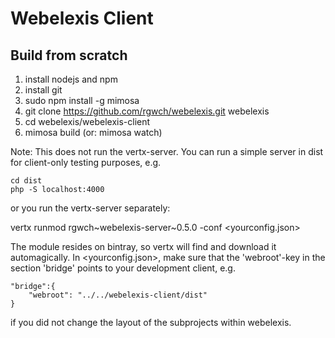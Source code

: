 # Webelexis Client

## Build from scratch

1. install nodejs and npm
2. install git
2. sudo npm install -g mimosa
3. git clone https://github.com/rgwch/webelexis.git webelexis
4. cd webelexis/webelexis-client
5. mimosa build (or: mimosa watch)

Note: This does not run the vertx-server. You can run a simple server in dist for client-only testing purposes, e.g.

    cd dist
    php -S localhost:4000
    
or you run the vertx-server separately:

   vertx runmod rgwch~webelexis-server~0.5.0 -conf &lt;yourconfig.json>

The module resides on bintray, so vertx will find and download it automagically. In &lt;yourconfig.json>, make sure that the 'webroot'-key in the section 'bridge' points to your development client, e.g. 

    "bridge":{
        "webroot": "../../webelexis-client/dist" 
    }

if you did not change the layout of the subprojects within webelexis.

